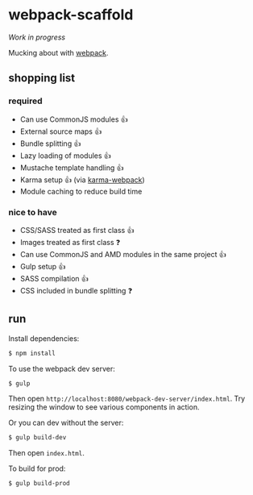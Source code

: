 # webpack-scaffold

*Work in progress*

Mucking about with [webpack](http://webpack.github.io/).

## shopping list

### required

 * Can use CommonJS modules :+1:
 * External source maps :+1:
 * Bundle splitting :+1:
 * Lazy loading of modules :+1:
 * Mustache template handling :+1:
 * Karma setup :+1: (via [karma-webpack](https://github.com/webpack/karma-webpack))
 * Module caching to reduce build time

### nice to have

 * CSS/SASS treated as first class :+1:
 * Images treated as first class :question:
 * Can use CommonJS and AMD modules in the same project :+1:
 * Gulp setup :+1:
 * SASS compilation :+1:
 * CSS included in bundle splitting :question:

## run

Install dependencies:

```sh
$ npm install
```

To use the webpack dev server:

```sh
$ gulp
```

Then open `http://localhost:8080/webpack-dev-server/index.html`. Try resizing the window to see various components in action.

Or you can dev without the server:

```sh
$ gulp build-dev
```

Then open `index.html`.

To build for prod:

```sh
$ gulp build-prod
```
